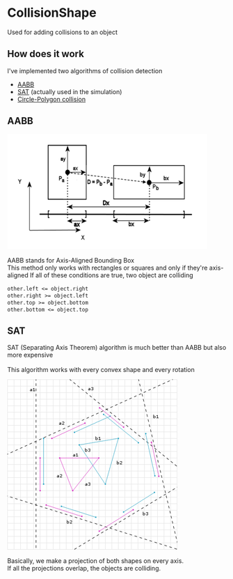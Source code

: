 # CollisionShape

Used for adding collisions to an object

## How does it work

I've implemented two algorithms of collision detection

+ [AABB](#aabb)
+ [SAT](#sat) (actually used in the simulation)
+ [Circle-Polygon collision](#circle-polygon-collision)

## AABB
![img.png](Images/aabb_algorithm.png)

AABB stands for Axis-Aligned Bounding Box<br>
This method only works with rectangles or squares and only if they're axis-aligned
If all of these conditions are true, two object are colliding
```
other.left <= object.right
other.right >= object.left
other.top >= object.bottom
other.bottom <= object.top
```

## SAT

SAT (Separating Axis Theorem) algorithm is much better than AABB but also more expensive<br>
<br>
This algorithm works with every convex shape and every rotation

![sat.png](Images/sat_algorithm.png)

Basically, we make a projection of both shapes on every axis.<br>
If all the projections overlap, the objects are colliding.